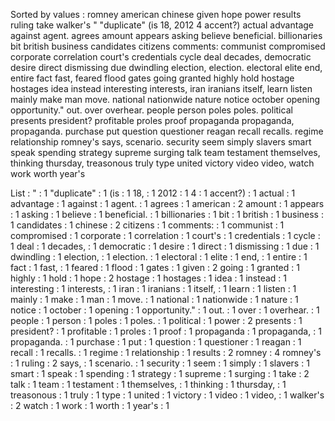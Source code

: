 Sorted by values :
romney american chinese given hope power results ruling take walker's " "duplicate" (is 18, 2012 4 accent?) actual advantage against agent. agrees amount appears asking believe beneficial. billionaries bit british business candidates citizens comments: communist compromised corporate correlation court's credentials cycle deal decades, democratic desire direct dismissing due dwindling election, election. electoral elite end, entire fact fast, feared flood gates going granted highly hold hostage hostages idea instead interesting interests, iran iranians itself, learn listen mainly make man move. national nationwide nature notice october opening opportunity." out. over overhear. people person poles poles. political presents president? profitable proles proof propaganda propaganda, propaganda. purchase put question questioner reagan recall recalls. regime relationship romney's says, scenario. security seem simply slavers smart speak spending strategy supreme surging talk team testament themselves, thinking thursday, treasonous truly type united victory video video, watch work worth year's 

List :
" : 1
"duplicate" : 1
(is : 1
18, : 1
2012 : 1
4 : 1
accent?) : 1
actual : 1
advantage : 1
against : 1
agent. : 1
agrees : 1
american : 2
amount : 1
appears : 1
asking : 1
believe : 1
beneficial. : 1
billionaries : 1
bit : 1
british : 1
business : 1
candidates : 1
chinese : 2
citizens : 1
comments: : 1
communist : 1
compromised : 1
corporate : 1
correlation : 1
court's : 1
credentials : 1
cycle : 1
deal : 1
decades, : 1
democratic : 1
desire : 1
direct : 1
dismissing : 1
due : 1
dwindling : 1
election, : 1
election. : 1
electoral : 1
elite : 1
end, : 1
entire : 1
fact : 1
fast, : 1
feared : 1
flood : 1
gates : 1
given : 2
going : 1
granted : 1
highly : 1
hold : 1
hope : 2
hostage : 1
hostages : 1
idea : 1
instead : 1
interesting : 1
interests, : 1
iran : 1
iranians : 1
itself, : 1
learn : 1
listen : 1
mainly : 1
make : 1
man : 1
move. : 1
national : 1
nationwide : 1
nature : 1
notice : 1
october : 1
opening : 1
opportunity." : 1
out. : 1
over : 1
overhear. : 1
people : 1
person : 1
poles : 1
poles. : 1
political : 1
power : 2
presents : 1
president? : 1
profitable : 1
proles : 1
proof : 1
propaganda : 1
propaganda, : 1
propaganda. : 1
purchase : 1
put : 1
question : 1
questioner : 1
reagan : 1
recall : 1
recalls. : 1
regime : 1
relationship : 1
results : 2
romney : 4
romney's : 1
ruling : 2
says, : 1
scenario. : 1
security : 1
seem : 1
simply : 1
slavers : 1
smart : 1
speak : 1
spending : 1
strategy : 1
supreme : 1
surging : 1
take : 2
talk : 1
team : 1
testament : 1
themselves, : 1
thinking : 1
thursday, : 1
treasonous : 1
truly : 1
type : 1
united : 1
victory : 1
video : 1
video, : 1
walker's : 2
watch : 1
work : 1
worth : 1
year's : 1

